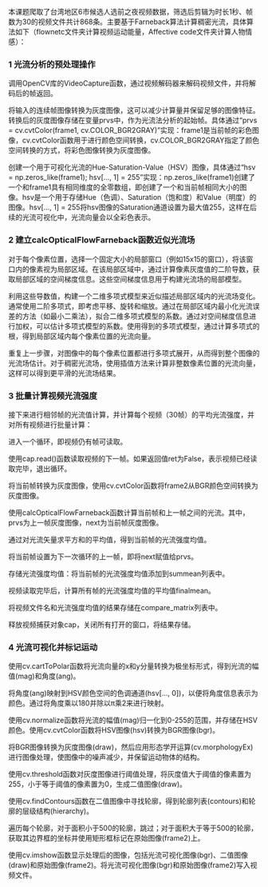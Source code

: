 本课题爬取了台湾地区6市候选人选前之夜视频数据，筛选后剪辑为时长1秒、帧数为30的视频文件共计868条。主要基于Farneback算法计算稠密光流，具体算法如下（flownetc文件夹计算视频运动能量，Affective code文件夹计算人物情感）：

### 1 光流分析的预处理操作

调用OpenCV库的VideoCapture函数，通过视频解码器来解码视频文件，并将解码后的帧返回。

将输入的连续帧图像转换为灰度图像，这可以减少计算量并保留足够的图像特征。转换后的灰度图像存储在变量prvs中，作为光流法分析的起始帧。具体通过“prvs = cv.cvtColor(frame1, cv.COLOR_BGR2GRAY)”实现：frame1是当前帧的彩色图像，cv.cvtColor函数用于进行颜色空间转换，cv.COLOR_BGR2GRAY指定了颜色空间转换的方式，将彩色图像转换为灰度图像。

创建一个用于可视化光流的Hue-Saturation-Value（HSV）图像，具体通过“hsv = np.zeros_like(frame1); hsv[..., 1] = 255”实现：np.zeros_like(frame1)创建了一个和frame1具有相同维度的全零数组，即创建了一个和当前帧相同大小的图像。hsv是一个用于存储Hue（色调）、Saturation（饱和度）和Value（明度）的图像。hsv[..., 1] = 255将hsv图像的Saturation通道设置为最大值255，这样在后续的光流可视化中，光流向量会以全彩色表示。

### 2 建立calcOpticalFlowFarneback函数近似光流场

对于每个像素位置，选择一个固定大小的局部窗口（例如15x15的窗口），将该窗口内的像素视为局部区域。在该局部区域中，通过计算像素灰度值的二阶导数，获取局部区域的空间梯度信息。这些空间梯度信息用于构建光流场的局部模型。

利用这些导数值，构建一个二维多项式模型来近似描述局部区域内的光流场变化。通常使用二阶多项式，即考虑平移、旋转和缩放。通过在局部区域内最小化光流误差的方法（如最小二乘法），拟合二维多项式模型的系数。通过对空间梯度信息进行加权，可以估计多项式模型的系数。使用得到的多项式模型，通过计算多项式的根，得到局部区域内每个像素位置的光流向量。

重复上一步骤，对图像中的每个像素位置都进行多项式展开，从而得到整个图像的光流场估计。对于稠密光流场，使用插值方法来计算非整数像素位置的光流向量，这样可以得到更平滑的光流场结果。

### 3 批量计算视频光流强度

接下来进行相邻帧的光流值计算，并计算每个视频（30帧）的平均光流强度，并对所有视频进行批量计算：

进入一个循环，即视频仍有帧可读取。

使用cap.read()函数读取视频的下一帧。如果返回值ret为False，表示视频已经读取完毕，退出循环。

将当前帧转换为灰度图像，使用cv.cvtColor函数将frame2从BGR颜色空间转换为灰度图像。

使用calcOpticalFlowFarneback函数计算当前帧和上一帧之间的光流。其中，prvs为上一帧灰度图像，next为当前帧灰度图像。

通过对光流矢量求平方和的平均值，得到当前帧的光流强度均值。

将当前帧设置为下一次循环的上一帧，即将next赋值给prvs。

存储光流强度均值：将当前帧的光流强度均值添加到summean列表中。

视频读取完毕后，计算所有帧的光流强度均值的平均值finalmean。

将视频文件名和光流强度均值的结果存储在compare_matrix列表中。

释放视频捕获对象cap，关闭所有打开的窗口，将结果存储。

### 4 光流可视化并标记运动

使用cv.cartToPolar函数将光流向量的x和y分量转换为极坐标形式，得到光流的幅值(mag)和角度(ang)。

将角度(ang)映射到HSV颜色空间的色调通道(hsv[..., 0])，以便将角度信息表示为颜色。通过将角度乘以180并除以π乘2来进行映射。

使用cv.normalize函数将光流的幅值(mag)归一化到0-255的范围，并存储在HSV颜色。使用cv.cvtColor函数将HSV图像(hsv)转换为BGR图像(bgr)。

将BGR图像转换为灰度图像(draw)，然后应用形态学开运算(cv.morphologyEx)进行图像处理，使图像中的噪声减少，并保留运动物体的结构。

使用cv.threshold函数对灰度图像进行阈值处理，将灰度值大于阈值的像素置为255，小于等于阈值的像素置为0，生成二值图像(draw)。

使用cv.findContours函数在二值图像中寻找轮廓，得到轮廓列表(contours)和轮廓的层级结构(hierarchy)。

遍历每个轮廓，对于面积小于500的轮廓，跳过；对于面积大于等于500的轮廓，获取其边界框的坐标并使用矩形框标记在原始图像(frame2)上。

使用cv.imshow函数显示处理后的图像，包括光流可视化图像(bgr)、二值图像(draw)和原始图像(frame2)。将光流可视化图像(bgr)和原始图像(frame2)写入视频文件。